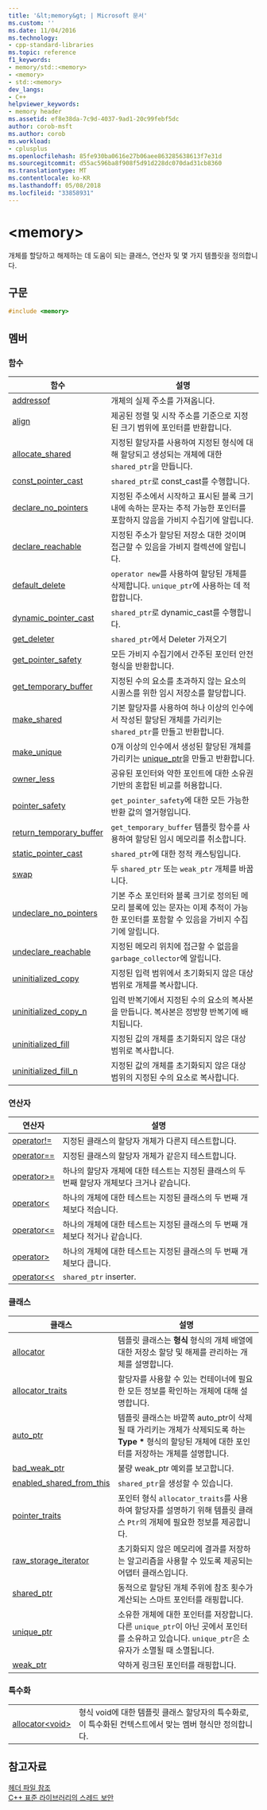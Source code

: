 ```yaml
---
title: '&lt;memory&gt; | Microsoft 문서'
ms.custom: ''
ms.date: 11/04/2016
ms.technology:
- cpp-standard-libraries
ms.topic: reference
f1_keywords:
- memory/std::<memory>
- <memory>
- std::<memory>
dev_langs:
- C++
helpviewer_keywords:
- memory header
ms.assetid: ef8e38da-7c9d-4037-9ad1-20c99febf5dc
author: corob-msft
ms.author: corob
ms.workload:
- cplusplus
ms.openlocfilehash: 85fe930ba0616e27b06aee863285638613f7e31d
ms.sourcegitcommit: d55ac596ba8f908f5d91d228dc070dad31cb8360
ms.translationtype: MT
ms.contentlocale: ko-KR
ms.lasthandoff: 05/08/2018
ms.locfileid: "33858931"
---
```

# <a name="ltmemorygt"></a>&lt;memory&gt;

개체를 할당하고 해제하는 데 도움이 되는 클래스, 연산자 및 몇 가지 템플릿을 정의합니다.

## <a name="syntax"></a>구문

```cpp
#include <memory>

```

## <a name="members"></a>멤버

### <a name="functions"></a>함수

|함수|설명|
|-|-|
|[addressof](../standard-library/memory-functions.md#addressof)|개체의 실제 주소를 가져옵니다.|
|[align](../standard-library/memory-functions.md#align)|제공된 정렬 및 시작 주소를 기준으로 지정된 크기 범위에 포인터를 반환합니다.|
|[allocate_shared](../standard-library/memory-functions.md#allocate_shared)|지정된 할당자를 사용하여 지정된 형식에 대해 할당되고 생성되는 개체에 대한 `shared_ptr`을 만듭니다.|
|[const_pointer_cast](../standard-library/memory-functions.md#const_pointer_cast)|`shared_ptr`로 const_cast를 수행합니다.|
|[declare_no_pointers](../standard-library/memory-functions.md#declare_no_pointers)|지정된 주소에서 시작하고 표시된 블록 크기 내에 속하는 문자는 추적 가능한 포인터를 포함하지 않음을 가비지 수집기에 알립니다.|
|[declare_reachable](../standard-library/memory-functions.md#declare_reachable)|지정된 주소가 할당된 저장소 대한 것이며 접근할 수 있음을 가비지 컬렉션에 알립니다.|
|[default_delete](../standard-library/memory-functions.md#default_delete)|`operator new`를 사용하여 할당된 개체를 삭제합니다. `unique_ptr`에 사용하는 데 적합합니다.|
|[dynamic_pointer_cast](../standard-library/memory-functions.md#dynamic_pointer_cast)|`shared_ptr`로 dynamic_cast를 수행합니다.|
|[get_deleter](../standard-library/memory-functions.md#get_deleter)|`shared_ptr`에서 Deleter 가져오기|
|[get_pointer_safety](../standard-library/memory-functions.md#get_pointer_safety)|모든 가비지 수집기에서 간주된 포인터 안전 형식을 반환합니다.|
|[get_temporary_buffer](../standard-library/memory-functions.md#get_temporary_buffer)|지정된 수의 요소를 초과하지 않는 요소의 시퀀스를 위한 임시 저장소를 할당합니다.|
|[make_shared](../standard-library/memory-functions.md#make_shared)|기본 할당자를 사용하여 하나 이상의 인수에서 작성된 할당된 개체를 가리키는 `shared_ptr`를 만들고 반환합니다.|
|[make_unique](../standard-library/memory-functions.md#make_unique)|0개 이상의 인수에서 생성된 할당된 개체를 가리키는 [unique_ptr](../standard-library/unique-ptr-class.md)을 만들고 반환합니다.|
|[owner_less](../standard-library/memory-functions.md#owner_less)|공유된 포인터와 약한 포인트에 대한 소유권 기반의 혼합된 비교를 허용합니다.|
|[pointer_safety](../standard-library/memory-enums.md#pointer_safety)|`get_pointer_safety`에 대한 모든 가능한 반환 값의 열거형입니다.|
|[return_temporary_buffer](../standard-library/memory-functions.md#return_temporary_buffer)|`get_temporary_buffer` 템플릿 함수를 사용하여 할당된 임시 메모리를 취소합니다.|
|[static_pointer_cast](../standard-library/memory-functions.md#static_pointer_cast)|`shared_ptr`에 대한 정적 캐스팅입니다.|
|[swap](../standard-library/memory-functions.md#swap)|두 `shared_ptr` 또는 `weak_ptr` 개체를 바꿉니다.|
|[undeclare_no_pointers](../standard-library/memory-functions.md#undeclare_no_pointers)|기본 주소 포인터와 블록 크기로 정의된 메모리 블록에 있는 문자는 이제 추적이 가능한 포인터를 포함할 수 있음을 가비지 수집기에 알립니다.|
|[undeclare_reachable](../standard-library/memory-functions.md#undeclare_reachable)|지정된 메모리 위치에 접근할 수 없음을 `garbage_collector`에 알립니다.|
|[uninitialized_copy](../standard-library/memory-functions.md#uninitialized_copy)|지정된 입력 범위에서 초기화되지 않은 대상 범위로 개체를 복사합니다.|
|[uninitialized_copy_n](../standard-library/memory-functions.md#uninitialized_copy_n)|입력 반복기에서 지정된 수의 요소의 복사본을 만듭니다. 복사본은 정방향 반복기에 배치됩니다.|
|[uninitialized_fill](../standard-library/memory-functions.md#uninitialized_fill)|지정된 값의 개체를 초기화되지 않은 대상 범위로 복사합니다.|
|[uninitialized_fill_n](../standard-library/memory-functions.md#uninitialized_fill_n)|지정된 값의 개체를 초기화되지 않은 대상 범위의 지정된 수의 요소로 복사합니다.|

### <a name="operators"></a>연산자

|연산자|설명|
|-|-|
|[operator!=](../standard-library/memory-operators.md#op_neq)|지정된 클래스의 할당자 개체가 다른지 테스트합니다.|
|[operator==](../standard-library/memory-operators.md#op_eq_eq)|지정된 클래스의 할당자 개체가 같은지 테스트합니다.|
|[operator>=](../standard-library/memory-operators.md#op_gt_eq)|하나의 할당자 개체에 대한 테스트는 지정된 클래스의 두 번째 할당자 개체보다 크거나 같습니다.|
|[operator<](../standard-library/memory-operators.md#op_lt)|하나의 개체에 대한 테스트는 지정된 클래스의 두 번째 개체보다 적습니다.|
|[operator\<=](../standard-library/memory-operators.md#op_gt_eq)|하나의 개체에 대한 테스트는 지정된 클래스의 두 번째 개체보다 적거나 같습니다.|
|[operator>](../standard-library/memory-operators.md#op_gt)|하나의 개체에 대한 테스트는 지정된 클래스의 두 번째 개체보다 큽니다.|
|[operator<<](../standard-library/memory-operators.md#op_lt_lt)|`shared_ptr` inserter.|

### <a name="classes"></a>클래스

|클래스|설명|
|-|-|
|[allocator](../standard-library/allocator-class.md)|템플릿 클래스는 **형식** 형식의 개체 배열에 대한 저장소 할당 및 해제를 관리하는 개체를 설명합니다.|
|[allocator_traits](../standard-library/allocator-traits-class.md)|할당자를 사용할 수 있는 컨테이너에 필요한 모든 정보를 확인하는 개체에 대해 설명합니다.|
|[auto_ptr](../standard-library/auto-ptr-class.md)|템플릿 클래스는 바깥쪽 auto_ptr이 삭제될 때 가리키는 개체가 삭제되도록 하는 **Type \*** 형식의 할당된 개체에 대한 포인터를 저장하는 개체를 설명합니다.|
|[bad_weak_ptr](../standard-library/bad-weak-ptr-class.md)|불량 weak_ptr 예외를 보고합니다.|
|[enabled_shared_from_this](../standard-library/enable-shared-from-this-class.md)|`shared_ptr`을 생성할 수 있습니다.|
|[pointer_traits](../standard-library/pointer-traits-struct.md)|포인터 형식 `allocator_traits`를 사용하여 할당자를 설명하기 위해 템플릿 클래스 `Ptr`의 개체에 필요한 정보를 제공합니다.|
|[raw_storage_iterator](../standard-library/raw-storage-iterator-class.md)|초기화되지 않은 메모리에 결과를 저장하는 알고리즘을 사용할 수 있도록 제공되는 어댑터 클래스입니다.|
|[shared_ptr](../standard-library/shared-ptr-class.md)|동적으로 할당된 개체 주위에 참조 횟수가 계산되는 스마트 포인터를 래핑합니다.|
|[unique_ptr](../standard-library/unique-ptr-class.md)|소유한 개체에 대한 포인터를 저장합니다. 다른 `unique_ptr`이 아닌 곳에서 포인터를 소유하고 있습니다. `unique_ptr`은 소유자가 소멸될 때 소멸됩니다.|
|[weak_ptr](../standard-library/weak-ptr-class.md)|약하게 링크된 포인터를 래핑합니다.|

### <a name="specializations"></a>특수화

|||
|-|-|
|[allocator\<void>](../standard-library/allocator-void-class.md)|형식 void에 대한 템플릿 클래스 할당자의 특수화로, 이 특수화된 컨텍스트에서 맞는 멤버 형식만 정의합니다.|

## <a name="see-also"></a>참고자료

[헤더 파일 참조](../standard-library/cpp-standard-library-header-files.md)<br/>
[C++ 표준 라이브러리의 스레드 보안](../standard-library/thread-safety-in-the-cpp-standard-library.md)<br/>
